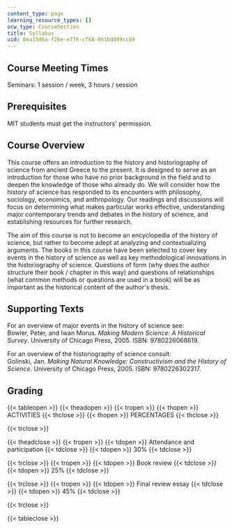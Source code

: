 ```yaml
---
content_type: page
learning_resource_types: []
ocw_type: CourseSection
title: Syllabus
uid: 8ea15d6a-f26e-e776-cf68-061bd889ccb9
---
```


Course Meeting Times
--------------------

Seminars: 1 session / week, 3 hours / session

Prerequisites
-------------

MIT students must get the instructors' permission.

Course Overview
---------------

This course offers an introduction to the history and historiography of science from ancient Greece to the present. It is designed to serve as an introduction for those who have no prior background in the field and to deepen the knowledge of those who already do. We will consider how the history of science has responded to its encounters with philosophy, sociology, economics, and anthropology. Our readings and discussions will focus on determining what makes particular works effective, understanding major contemporary trends and debates in the history of science, and establishing resources for further research.

The aim of this course is not to become an encyclopedia of the history of science, but rather to become adept at analyzing and contextualizing arguments. The books in this course have been selected to cover key events in the history of science as well as key methodological innovations in the historiography of science. Questions of form (why does the author structure their book / chapter in this way) and questions of relationships (what common methods or questions are used in a book) will be as important as the historical content of the author's thesis.

Supporting Texts
----------------

For an overview of major events in the history of science see:  
Bowler, Peter, and Iwan Morus. _Making Modern Science: A Historical Survey_. University of Chicago Press, 2005. ISBN: 9780226068619.

For an overview of the historiography of science consult:  
Golinski, Jan. _Making Natural Knowledge: Constructivism and the History of Science_. University of Chicago Press, 2005. ISBN: 9780226302317.

Grading
-------

{{< tableopen >}}
{{< theadopen >}}
{{< tropen >}}
{{< thopen >}}
ACTIVITIES
{{< thclose >}}
{{< thopen >}}
PERCENTAGES
{{< thclose >}}

{{< trclose >}}

{{< theadclose >}}
{{< tropen >}}
{{< tdopen >}}
Attendance and participation
{{< tdclose >}}
{{< tdopen >}}
30%
{{< tdclose >}}

{{< trclose >}}
{{< tropen >}}
{{< tdopen >}}
Book review
{{< tdclose >}}
{{< tdopen >}}
25%
{{< tdclose >}}

{{< trclose >}}
{{< tropen >}}
{{< tdopen >}}
Final review essay
{{< tdclose >}}
{{< tdopen >}}
45%
{{< tdclose >}}

{{< trclose >}}

{{< tableclose >}}